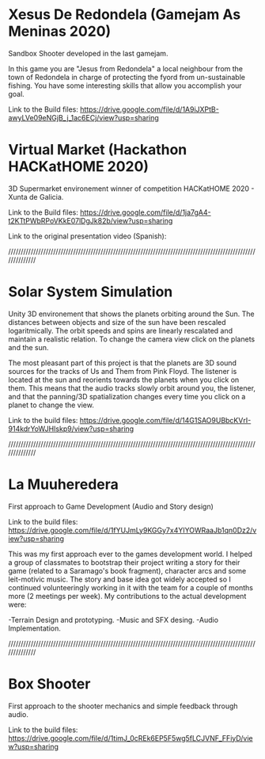 # Xesus De Redondela (Gamejam As Meninas 2020)

Sandbox Shooter developed in the last gamejam. 

In this game you are "Jesus from Redondela" a local neighbour from the town of Redondela in charge of protecting the fyord from un-sustainable fishing. You have some interesting skills that allow you accomplish your goal.

Link to the Build files: https://drive.google.com/file/d/1A9iJXPtB-awyLVe09eNGjB_j_1ac6ECj/view?usp=sharing


# Virtual Market (Hackathon HACKatHOME 2020)

3D Supermarket environement winner of competition HACKatHOME 2020 -  Xunta de Galicia.

Link to the Build files: https://drive.google.com/file/d/1ja7gA4-t2KTtPWbRPoVKkE07lDgJk82b/view?usp=sharing

Link to the original presentation video (Spanish):

//////////////////////////////////////////////////////////////////////////////////////////////////////////////

# Solar System Simulation

Unity 3D environement that shows the planets orbiting around the Sun. The distances between objects and size of the sun have been rescaled logaritmically. The orbit speeds and spins are linearly rescalated and maintain a realistic relation. To change the camera view click on the planets and the sun. 

The most pleasant part of this project is that the planets are 3D sound sources for the tracks of Us and Them from Pink Floyd. The listener is located at the sun and reorients towards the planets when you click on them. This means that the audio tracks slowly orbit around you, the listener, and that the panning/3D spatialization changes every time you click on a planet to change the view.

Link to the build files: https://drive.google.com/file/d/14G1SAO9UBbcKVrI-914kdrYoWJHIskp9/view?usp=sharing

//////////////////////////////////////////////////////////////////////////////////////////////////////////////

# La Muuheredera

First approach to Game Development (Audio and Story design)

Link to the build files: https://drive.google.com/file/d/1fYUJmLy9KGGy7x4YIYOWRaaJb1qn0Dz2/view?usp=sharing

This was my first approach ever to the games development world. I helped a group of classmates to bootstrap their project writing a story for their game (related to a Saramago's book fragment), character arcs and some leit-motivic music. The story and base idea got widely accepted so I continued volunteeringly working in it with the team for a couple of months more (2 meetings per week). My contributions to the actual development were:

-Terrain Design and prototyping.
-Music and SFX desing.
-Audio Implementation.

//////////////////////////////////////////////////////////////////////////////////////////////////////////////

# Box Shooter

First approach to the shooter mechanics and simple feedback through audio.

Link to the build files: https://drive.google.com/file/d/1timJ_0cREk6EP5F5wg5fLCJVNF_FFiyD/view?usp=sharing


